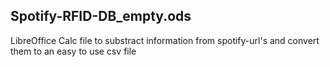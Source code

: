 
## Spotify-RFID-DB_empty.ods
LibreOffice Calc file to substract information from spotify-url's and convert them to an easy to use csv file
